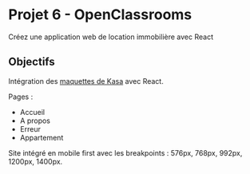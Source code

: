 # Projet 6 - OpenClassrooms
Créez une application web de location immobilière avec React

## Objectifs
Intégration des [maquettes de Kasa](https://www.figma.com/file/bAnXDNqRKCRRP8mY2gcb5p/UI-Design-Kasa-FR?node-id=3-0&t=R1mbsZtSZBOt9wbW-0) avec React.

Pages : 
  - Accueil
  - A propos
  - Erreur
  - Appartement
  
 Site intégré en mobile first avec les breakpoints : 576px, 768px, 992px, 1200px, 1400px.
